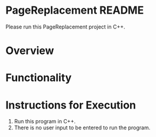 # PageReplacement README
Please run this PageReplacement project in C++.

# Overview

# Functionality

# Instructions for Execution
1. Run this program in C++.
2. There is no user input to be entered to run the program.


